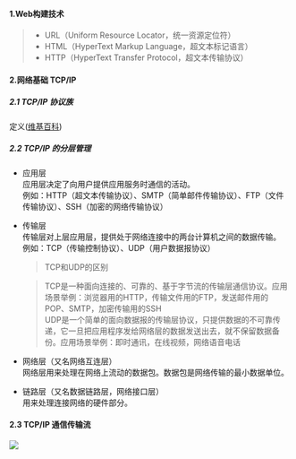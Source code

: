 #### 1.Web构建技术
> * URL（Uniform Resource Locator，统一资源定位符）
> * HTML（HyperText Markup Language，超文本标记语言）
> * HTTP（HyperText Transfer Protocol，超文本传输协议）

#### 2.网络基础 TCP/IP

##### 2.1 TCP/IP 协议族
定义\([维基百科](https://zh.wikipedia.org/wiki/TCP/IP%E5%8D%8F%E8%AE%AE%E6%97%8F#TCP/IP%E5%8D%94%E8%AD%B0%E6%A3%A7%E7%B5%84%E6%88%90)\)

##### 2.2 TCP/IP 的分层管理
* 应用层  
应用层决定了向用户提供应用服务时通信的活动。  
例如：HTTP（超文本传输协议）、SMTP（简单邮件传输协议）、FTP（文件传输协议）、SSH（加密的网络传输协议）
* 传输层  
传输层对上层应用层，提供处于网络连接中的两台计算机之间的数据传输。  
例如：TCP（传输控制协议）、UDP（用户数据报协议）  
  > TCP和UDP的区别  

  > TCP是一种面向连接的、可靠的、基于字节流的传输层通信协议。应用场景举例：浏览器用的HTTP，传输文件用的FTP，发送邮件用的POP、SMTP，加密传输用的SSH  
  UDP是一个简单的面向数据报的传输层协议，只提供数据的不可靠传递，它一旦把应用程序发给网络层的数据发送出去，就不保留数据备份。应用场景举例：即时通讯，在线视频，网络语音电话

* 网络层（又名网络互连层）  
网络层用来处理在网络上流动的数据包。数据包是网络传输的最小数据单位。

* 链路层（又名数据链路层，网络接口层）  
用来处理连接网络的硬件部分。

#### 2.3 TCP/IP 通信传输流
![](http://www.ituring.com.cn/figures/2014/PIC%20HTTP/05.d01z.006.png)


